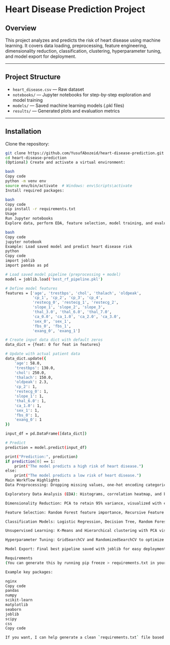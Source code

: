 
# Heart Disease Prediction Project

## Overview
This project analyzes and predicts the risk of heart disease using machine learning. It covers data loading, preprocessing, feature engineering, dimensionality reduction, classification, clustering, hyperparameter tuning, and model export for deployment.

---

## Project Structure

- `heart_disease.csv` — Raw dataset  
- `notebooks/` — Jupyter notebooks for step-by-step exploration and model training  
- `models/` — Saved machine learning models (.pkl files)  
- `results/` — Generated plots and evaluation metrics  

---

## Installation

Clone the repository:

```bash
git clone https://github.com/YusufAbozeid/heart-disease-prediction.git
cd heart-disease-prediction
(Optional) Create and activate a virtual environment:

bash
Copy code
python -m venv env
source env/bin/activate  # Windows: env\Scripts\activate
Install required packages:

bash
Copy code
pip install -r requirements.txt
Usage
Run Jupyter notebooks
Explore data, perform EDA, feature selection, model training, and evaluation in the notebooks folder:

bash
Copy code
jupyter notebook
Example: Load saved model and predict heart disease risk
python
Copy code
import joblib
import pandas as pd

# Load saved model pipeline (preprocessing + model)
model = joblib.load('best_rf_pipeline.pkl')

# Define model features
features = ['age', 'trestbps', 'chol', 'thalach', 'oldpeak',
            'cp_1', 'cp_2', 'cp_3', 'cp_4',
            'restecg_0', 'restecg_1', 'restecg_2',
            'slope_1', 'slope_2', 'slope_3',
            'thal_3.0', 'thal_6.0', 'thal_7.0',
            'ca_0.0', 'ca_1.0', 'ca_2.0', 'ca_3.0',
            'sex_0', 'sex_1',
            'fbs_0', 'fbs_1',
            'exang_0', 'exang_1']

# Create input data dict with default zeros
data_dict = {feat: 0 for feat in features}

# Update with actual patient data
data_dict.update({
    'age': 58.0,
    'trestbps': 130.0,
    'chol': 250.0,
    'thalach': 150.0,
    'oldpeak': 2.3,
    'cp_2': 1,
    'restecg_0': 1,
    'slope_1': 1,
    'thal_6.0': 1,
    'ca_1.0': 1,
    'sex_1': 1,
    'fbs_0': 1,
    'exang_0': 1
})

input_df = pd.DataFrame([data_dict])

# Predict
prediction = model.predict(input_df)

print("Prediction:", prediction)
if prediction[0] == 1:
    print("The model predicts a high risk of heart disease.")
else:
    print("The model predicts a low risk of heart disease.")
Main Workflow Highlights
Data Preprocessing: Dropping missing values, one-hot encoding categorical variables, standard scaling numerical features.

Exploratory Data Analysis (EDA): Histograms, correlation heatmap, and boxplots by target class.

Dimensionality Reduction: PCA to retain 95% variance, visualized with explained variance and scatter plots.

Feature Selection: Random Forest feature importance, Recursive Feature Elimination (RFE), and Chi-square test for categorical features.

Classification Models: Logistic Regression, Decision Tree, Random Forest, and SVM evaluated on accuracy, precision, recall, F1-score, and ROC AUC.

Unsupervised Learning: K-Means and Hierarchical clustering with PCA visualization and dendrograms.

Hyperparameter Tuning: GridSearchCV and RandomizedSearchCV to optimize Random Forest parameters.

Model Export: Final best pipeline saved with joblib for easy deployment.

Requirements
(You can generate this by running pip freeze > requirements.txt in your environment)

Example key packages:

nginx
Copy code
pandas
numpy
scikit-learn
matplotlib
seaborn
joblib
scipy
css
Copy code

If you want, I can help generate a clean `requirements.txt` file based on your code imports too. Just ask!
